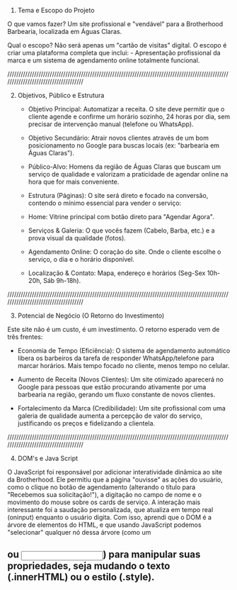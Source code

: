 1. Tema e Escopo do Projeto
   
  O que vamos fazer? Um site profissional e "vendável" para a Brotherhood Barbearia, localizada em Águas Claras.

  Qual o escopo? Não será apenas um "cartão de visitas" digital. O escopo é criar uma plataforma completa que inclui:
      - Apresentação profissional da marca e um sistema de agendamento online totalmente funcional.

  /////////////////////////////////////////////////////////////////////////////////////////////////////////////////////////////////////
  
2. Objetivos, Público e Estrutura
   
   - Objetivo Principal: Automatizar a receita. O site deve permitir que o cliente agende e confirme um horário sozinho, 24 horas por dia, sem precisar de intervenção manual (telefone ou WhatsApp).
   
   - Objetivo Secundário: Atrair novos clientes através de um bom posicionamento no Google para buscas locais (ex: "barbearia em Águas Claras").
     
   - Público-Alvo: Homens da região de Águas Claras que buscam um serviço de qualidade e valorizam a praticidade de agendar online na hora que for mais conveniente.
     
   - Estrutura (Páginas): O site será direto e focado na conversão, contendo o mínimo essencial para vender o serviço:
     
   - Home: Vitrine principal com botão direto para "Agendar Agora".
     
   - Serviços & Galeria: O que vocês fazem (Cabelo, Barba, etc.) e a prova visual da qualidade (fotos).
     
   - Agendamento Online: O coração do site. Onde o cliente escolhe o serviço, o dia e o horário disponível.
     
   - Localização & Contato: Mapa, endereço e horários (Seg-Sex 10h-20h, Sáb 9h-18h).
  

/////////////////////////////////////////////////////////////////////////////////////////////////////////////////////////////////////

3. Potencial de Negócio (O Retorno do Investimento)
   
Este site não é um custo, é um investimento. O retorno esperado vem de três frentes:

  - Economia de Tempo (Eficiência): O sistema de agendamento automático libera os barbeiros da tarefa de responder WhatsApp/telefone para marcar horários. Mais tempo focado no cliente, menos tempo no celular.
  
  - Aumento de Receita (Novos Clientes): Um site otimizado aparecerá no Google para pessoas que estão procurando ativamente por uma barbearia na região, gerando um fluxo constante de novos clientes.
  
  - Fortalecimento da Marca (Credibilidade): Um site profissional com uma galeria de qualidade aumenta a percepção de valor do serviço, justificando os preços e fidelizando a clientela.
  
/////////////////////////////////////////////////////////////////////////////////////////////////////////////////////////////////////

4. DOM's e Java Script
   
  O JavaScript foi responsável por adicionar interatividade dinâmica ao site da Brotherhood. Ele permitiu que a página "ouvisse" as ações do usuário, como o clique no botão de agendamento (alterando o título para "Recebemos sua solicitação!"), a digitação no campo de nome e o movimento do mouse sobre os cards de serviço. A interação mais interessante foi a saudação personalizada, que atualiza em tempo real (oninput) enquanto o usuário digita. Com isso, aprendi que o DOM é a árvore de elementos do HTML, e que usando JavaScript podemos "selecionar" qualquer nó dessa árvore (como um <h2> ou <input>) para manipular suas propriedades, seja mudando o texto (.innerHTML) ou o estilo (.style).
